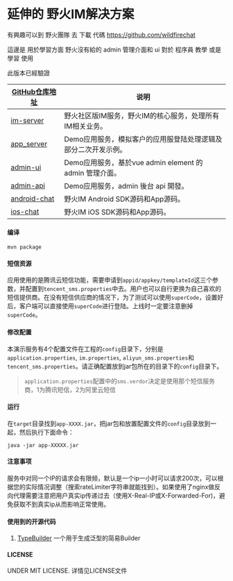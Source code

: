 # 延伸的 野火IM解决方案

有興趣可以到 野火團隊 去 下載 代碼  https://github.com/wildfirechat

這邊是 用於學習方面 野火沒有給的 admin 管理介面和 ui 對於 程序員 教學 或是 學習 使用

此版本已經驗證 


| [GitHub仓库地址](https://github.com/LiveChatAndApp)       | 说明                                                                                      
| ------------------------------------------------------------  | --------------------------------------------------------------------------
| [im-server](https://github.com/LiveChatAndApp/im-server)            | 野火社区版IM服务，野火IM的核心服务，处理所有IM相关业务。  |
| [app_server](https://github.com/LiveChatAndApp/app_server)       | Demo应用服务，模拟客户的应用服登陆处理逻辑及部分二次开发示例。 |
| [admin-ui](https://github.com/LiveChatAndApp/admin-ui)       | Demo应用服务，基於vue admin element 的 admin 管理介面。 |
| [admin-api](https://github.com/LiveChatAndApp/im-admin)       | Demo应用服务，admin 後台 api 開發。 |
| [android-chat](https://github.com/LiveChatAndApp/Android) | 野火IM Android SDK源码和App源码。 |
| [ios-chat](https://github.com/LiveChatAndApp/ios)             | 野火IM iOS SDK源码和App源码。|


#### 编译
```
mvn package
```

#### 短信资源
应用使用的是腾讯云短信功能，需要申请到```appid/appkey/templateId```这三个参数，并配置到```tencent_sms.properties```中去。用户也可以自行更换为自己喜欢的短信提供商。在没有短信供应商的情况下，为了测试可以使用```superCode```，设置好后，客户端可以直接使用```superCode```进行登陆。上线时一定要注意删掉```superCode```。

#### 修改配置
本演示服务有4个配置文件在工程的```config```目录下，分别是```application.properties```, ```im.properties```, ```aliyun_sms.properties```和```tencent_sms.properties```。请正确配置放到jar包所在的目录下的```config```目录下。
> ```application.properties```配置中的```sms.verdor```决定是使用那个短信服务商，1为腾讯短信，2为阿里云短信

#### 运行
在```target```目录找到```app-XXXX.jar```，把jar包和放置配置文件的```config```目录放到一起，然后执行下面命令：
```
java -jar app-XXXXX.jar
```

#### 注意事项
服务中对同一个IP的请求会有限频，默认是一个ip一小时可以请求200次，可以根据您的实际情况调整（搜索rateLimiter字符串就能找到）。如果使用了nginx做反向代理需要注意把用户真实ip传递过去（使用X-Real-IP或X-Forwarded-For)，避免获取不到真实ip从而影响正常使用。

#### 使用到的开源代码
1. [TypeBuilder](https://github.com/ikidou/TypeBuilder) 一个用于生成泛型的简易Builder

#### LICENSE
UNDER MIT LICENSE. 详情见LICENSE文件

